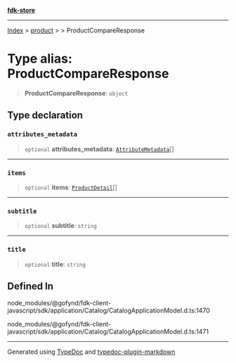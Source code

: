 [**fdk-store**](../../../README.md)
***

[Index](../../../API.md) > [product](../../README.md) > [<internal>](../README.md) > ProductCompareResponse

# Type alias: ProductCompareResponse

> **ProductCompareResponse**: `object`

## Type declaration

### `attributes_metadata`

> `optional` **attributes\_metadata**: [`AttributeMetadata`](type-alias.AttributeMetadata.md)[]

***

### `items`

> `optional` **items**: [`ProductDetail`](type-alias.ProductDetail.md)[]

***

### `subtitle`

> `optional` **subtitle**: `string`

***

### `title`

> `optional` **title**: `string`

## Defined In

node\_modules/@gofynd/fdk-client-javascript/sdk/application/Catalog/CatalogApplicationModel.d.ts:1470

node\_modules/@gofynd/fdk-client-javascript/sdk/application/Catalog/CatalogApplicationModel.d.ts:1471

***
Generated using [TypeDoc](https://typedoc.org/) and [typedoc-plugin-markdown](https://www.npmjs.com/package/typedoc-plugin-markdown)
